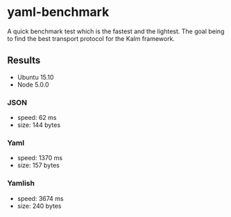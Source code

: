 # yaml-benchmark
A quick benchmark test which is the fastest and the lightest.
The goal being to find the best transport protocol for the Kalm framework.

## Results

- Ubuntu 15.10
- Node 5.0.0

### JSON 

* speed: 62 ms
* size: 144 bytes

### Yaml

* speed: 1370 ms
* size: 157 bytes

### Yamlish

* speed: 3674 ms
* size: 240 bytes
